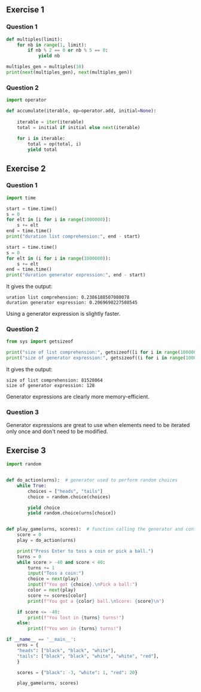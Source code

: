 ## Exercise 1

### Question 1

```py
def multiples(limit):
    for nb in range(1, limit):
        if nb % 2 == 0 or nb % 5 == 0:
            yield nb

multiples_gen = multiples(10)
print(next(multiples_gen), next(multiples_gen))
```

### Question 2

```py
import operator

def accumulate(iterable, op=operator.add, initial=None):
    
    iterable = iter(iterable)
    total = initial if initial else next(iterable)
    
    for i in iterable:
        total = op(total, i)
        yield total
```

## Exercise 2

### Question 1

```py
import time

start = time.time()
s = 0
for elt in [i for i in range(1000000)]:
    s += elt
end = time.time()
print("duration list comprehension:", end - start)

start = time.time()
s = 0
for elt in (i for i in range(1000000)):
    s += elt
end = time.time()
print("duration generator expression:", end - start)
```

It gives the output:
```
uration list comprehension: 0.2386188507080078
duration generator expression: 0.2069690227508545
```

Using a generator expression is slightly faster.

### Question 2

```py
from sys import getsizeof

print("size of list comprehension:", getsizeof([i for i in range(10000000)]))
print("size of generator expression:", getsizeof((i for i in range(10000000))))
```

It gives the output:

```
size of list comprehension: 81528064
size of generator expression: 128
```

Generator expressions are clearly more memory-efficient.

### Question 3

Generator expressions are great to use when elements need to be iterated only once and don't need to be modified.

## Exercise 3

```py
import random


def do_action(urns):  # generator used to perform random choices
    while True:
        choices = ["heads", "tails"]
        choice = random.choice(choices)

        yield choice
        yield random.choice(urns[choice])


def play_game(urns, scores):  # function calling the generator and containing the game loop
    score = 0
    play = do_action(urns)

    print("Press Enter to toss a coin or pick a ball.")
    turns = 0
    while score > -40 and score < 40:
        turns += 1
        input("Toss a coin:")
        choice = next(play)
        input(f"You got {choice}.\nPick a ball:")
        color = next(play)
        score += scores[color]
        print(f"You got a {color} ball.\nScore: {score}\n")

    if score <= -40:
        print(f"You lost in {turns} turns!")
    else:
        print(f"You won in {turns} turns!")

if __name__ == '__main__':
    urns = {
    "heads": ["black", "black", "white"],
    "tails": ["black", "black", "white", "white", "red"],
    }

    scores = {"black": -3, "white": 1, "red": 20}

    play_game(urns, scores)
```
